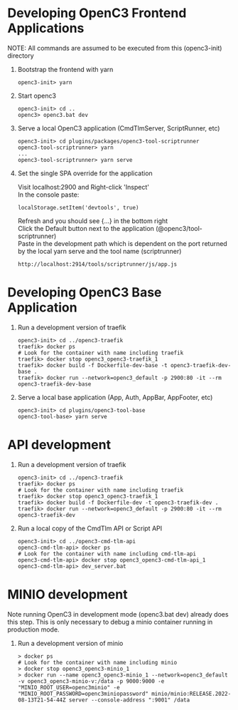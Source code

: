 # Developing OpenC3 Frontend Applications

NOTE: All commands are assumed to be executed from this (openc3-init) directory

1.  Bootstrap the frontend with yarn

        openc3-init> yarn

1.  Start openc3

        openc3-init> cd ..
        openc3> openc3.bat dev

1.  Serve a local OpenC3 application (CmdTlmServer, ScriptRunner, etc)

        openc3-init> cd plugins/packages/openc3-tool-scriptrunner
        openc3-tool-scriptrunner> yarn
        ...
        openc3-tool-scriptrunner> yarn serve

1.  Set the single SPA override for the application

    Visit localhost:2900 and Right-click 'Inspect'<br>
    In the console paste:

        localStorage.setItem('devtools', true)

    Refresh and you should see {...} in the bottom right<br>
    Click the Default button next to the application (@openc3/tool-scriptrunner)<br>
    Paste in the development path which is dependent on the port returned by the local yarn serve and the tool name (scriptrunner)

        http://localhost:2914/tools/scriptrunner/js/app.js

# Developing OpenC3 Base Application

1.  Run a development version of traefik

        openc3-init> cd ../openc3-traefik
        traefik> docker ps
        # Look for the container with name including traefik
        traefik> docker stop openc3_openc3-traefik_1
        traefik> docker build -f Dockerfile-dev-base -t openc3-traefik-dev-base .
        traefik> docker run --network=openc3_default -p 2900:80 -it --rm openc3-traefik-dev-base

1.  Serve a local base application (App, Auth, AppBar, AppFooter, etc)

        openc3-init> cd plugins/openc3-tool-base
        openc3-tool-base> yarn serve

# API development

1.  Run a development version of traefik

        openc3-init> cd ../openc3-traefik
        traefik> docker ps
        # Look for the container with name including traefik
        traefik> docker stop openc3_openc3-traefik_1
        traefik> docker build -f Dockerfile-dev -t openc3-traefik-dev .
        traefik> docker run --network=openc3_default -p 2900:80 -it --rm openc3-traefik-dev

1.  Run a local copy of the CmdTlm API or Script API

        openc3-init> cd ../openc3-cmd-tlm-api
        openc3-cmd-tlm-api> docker ps
        # Look for the container with name including cmd-tlm-api
        openc3-cmd-tlm-api> docker stop openc3_openc3-cmd-tlm-api_1
        openc3-cmd-tlm-api> dev_server.bat

# MINIO development

Note running OpenC3 in development mode (openc3.bat dev) already does this step. This is only necessary to debug a minio container running in production mode.

1.  Run a development version of minio

        > docker ps
        # Look for the container with name including minio
        > docker stop openc3_openc3-minio_1
        > docker run --name openc3_openc3-minio_1 --network=openc3_default -v openc3_openc3-minio-v:/data -p 9000:9000 -e "MINIO_ROOT_USER=openc3minio" -e "MINIO_ROOT_PASSWORD=openc3miniopassword" minio/minio:RELEASE.2022-08-13T21-54-44Z server --console-address ":9001" /data

